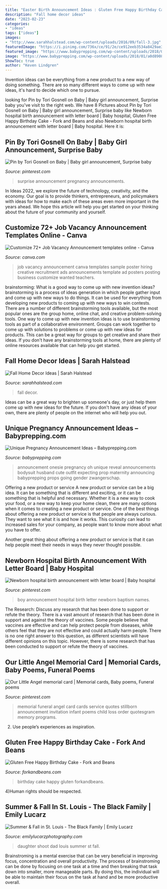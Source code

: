 ```yaml
---
title: "Easter Birth Announcement Ideas : Gluten Free Happy Birthday Cake"
description: "Fall home decor ideas"
date: "2023-02-23"
categories:
- "ideas"
tags: ["ideas"]
images:
- "http://www.sarahhalstead.com/wp-content/uploads/2016/09/fall-3.jpg"
featuredImage: "https://i.pinimg.com/736x/ce/91/2e/ce912eeb3534a8429ae3025ffcc14272--memorial-cards-memorial-ideas.jpg"
featured_image: "https://www.babyprepping.com/wp-content/uploads/2018/01/a0d890872654ed8a08ed0c6f411249f9.jpg"
image: "https://www.babyprepping.com/wp-content/uploads/2018/01/a0d890872654ed8a08ed0c6f411249f9.jpg"
ShowToc: true
author: "Keven Lindgren"
---
```



Invention ideas can be everything from a new product to a new way of doing something. There are so many different ways to come up with new ideas, it's hard to decide which one to pursue.

	

		
looking for Pin by Tori Gosnell on Baby | Baby girl announcement, Surprise baby you've visit to the right web. We have 8 Pictures about Pin by Tori Gosnell on Baby | Baby girl announcement, Surprise baby like Newborn hospital birth announcement with letter board | Baby hospital, Gluten Free Happy Birthday Cake - Fork and Beans and also Newborn hospital birth announcement with letter board | Baby hospital. Here it is:
		
    
## Pin By Tori Gosnell On Baby | Baby Girl Announcement, Surprise Baby

<img loading=lazy src="https://i.pinimg.com/736x/8d/28/24/8d282455cdbe271d3f2e5c1b3a3449d8.jpg" onerror="this.onerror=null;this.src='https://tse1.mm.bing.net/th?id=OIP.65bZjqPtSsM2APCgzqNoAAHaFj&amp;pid=15.1';" alt="Pin by Tori Gosnell on Baby | Baby girl announcement, Surprise baby">

_Source: pinterest.com_

>surprise announcement pregnancy announcements. 

	

In Ideas 2022, we explore the future of technology, creativity, and the economy. Our goal is to provide thinkers, entrepreneurs, and policymakers with ideas for how to make each of these areas even more important in the years ahead. We hope this article will help you get started on your thinking about the future of your community and yourself.

    
## Customize 72+ Job Vacancy Announcement Templates Online - Canva

<img loading=lazy src="https://marketplace.canva.com/MAC-h-93jS0/1/0/thumbnail_large-3/canva-black-photo-job-vacancy-announcement-MAC-h-93jS0.jpg" onerror="this.onerror=null;this.src='https://tse2.mm.bing.net/th?id=OIP.ABkWYMCekA_R5xdLI4ayHAAAAA&amp;pid=15.1';" alt="Customize 72+ Job Vacancy Announcement templates online - Canva">

_Source: canva.com_

>job vacancy announcement canva templates sample poster hiring creative recruitment ads announcements template ad posters posting business customize wanted teachers. 

	

brainstorming: What is a good way to come up with new invention ideas?
brainstorming is a process of ideas generation in which people gather input and come up with new ways to do things. It can be used for everything from developing new products to coming up with new ways to win contests. There are a number of different brainstorming tools available, but the most popular ones are the group home, online chat, and creative problem-solving tools. 
One way to come up with new invention ideas is to use brainstorming tools as part of a collaborative environment. Groups can work together to come up with solutions to problems or come up with new ideas for products. This can be a great way for groups to get creative and share their ideas. If you don't have any brainstorming tools at home, there are plenty of online resources available that can help you get started.

    
## Fall Home Decor Ideas | Sarah Halstead

<img loading=lazy src="http://www.sarahhalstead.com/wp-content/uploads/2016/09/fall-3.jpg" onerror="this.onerror=null;this.src='https://tse2.mm.bing.net/th?id=OIP.s2uENWqDsRIIr0UM2xxHFgHaLH&amp;pid=15.1';" alt="Fall Home Decor Ideas | Sarah Halstead">

_Source: sarahhalstead.com_

>fall decor. 

	

Ideas can be a great way to brighten up someone's day, or just help them come up with new ideas for the future. If you don't have any ideas of your own, there are plenty of people on the internet who will help you out.

    
## Unique Pregnancy Announcement Ideas – Babyprepping.com

<img loading=lazy src="https://www.babyprepping.com/wp-content/uploads/2018/01/a0d890872654ed8a08ed0c6f411249f9.jpg" onerror="this.onerror=null;this.src='https://tse1.mm.bing.net/th?id=OIP.rkkhdN1g9fuZHy859JbqZgHaHa&amp;pid=15.1';" alt="Unique Pregnancy Announcement Ideas – Babyprepping.com">

_Source: babyprepping.com_

>announcement onesie pregnancy oh unique reveal announcements bodysuit husband cute outfit expecting prop maternity announcing babyprepping props going gender zwangerschap. 

	

Offering a new product or service
A new product or service can be a big idea. It can be something that is different and exciting, or it can be something that is helpful and necessary. Whether it is a new way to cook your food, or a new way to keep your home clean, there are many options when it comes to creating a new product or service. 
One of the best things about offering a new product or service is that people are always curious. They want to see what it is and how it works. This curiosity can lead to increased sales for your company, as people want to know more about what you have to offer. 

Another great thing about offering a new product or service is that it can help people meet their needs in ways they never thought possible.

    
## Newborn Hospital Birth Announcement With Letter Board | Baby Hospital

<img loading=lazy src="https://i.pinimg.com/736x/53/3f/ac/533fac51221476bbc0b1cd9a9772fa46.jpg" onerror="this.onerror=null;this.src='https://tse2.mm.bing.net/th?id=OIP.4-VlIKsdED1j_MwQJOGW1wHaKd&amp;pid=15.1';" alt="Newborn hospital birth announcement with letter board | Baby hospital">

_Source: pinterest.com_

>boy announcement hospital birth letter newborn baptism names. 

	

The Research: Discuss any research that has been done to support or refute the theory.
There is a vast amount of research that has been done in support and against the theory of vaccines. Some people believe that vaccines are effective and can help protect people from diseases, while others feel that they are not effective and could actually harm people. There is no one right answer to this question, as different scientists will have different opinions on this topic. However, there is some research that has been conducted to support or refute the theory of vaccines.

    
## Our Little Angel Memorial Card | Memorial Cards, Baby Poems, Funeral Poems

<img loading=lazy src="https://i.pinimg.com/736x/ce/91/2e/ce912eeb3534a8429ae3025ffcc14272--memorial-cards-memorial-ideas.jpg" onerror="this.onerror=null;this.src='https://tse4.mm.bing.net/th?id=OIP.bwFtVnQ6NRAT7NsysP3mVAHaKo&amp;pid=15.1';" alt="Our Little Angel memorial card | Memorial cards, Baby poems, Funeral poems">

_Source: pinterest.com_

>memorial funeral angel card cards service quotes stillborn announcement invitation infant poems child loss order quotesgram memory programs. 

	

2. Use people’s experiences as inspiration.

    
## Gluten Free Happy Birthday Cake - Fork And Beans

<img loading=lazy src="https://www.forkandbeans.com/wp-content/uploads/2011/11/Happy-Birthday-Cake-683x1024.jpg" onerror="this.onerror=null;this.src='https://tse2.mm.bing.net/th?id=OIP.S89QnsTL1uKzzOQDl4z7rQHaLG&amp;pid=15.1';" alt="Gluten Free Happy Birthday Cake - Fork and Beans">

_Source: forkandbeans.com_

>birthday cake happy gluten forkandbeans. 

	

4)Human rights should be respected.

    
## Summer &amp; Fall In St. Louis - The Black Family | Emily Lucarz

<img loading=lazy src="https://www.emilylucarzphotography.com/wp-content/uploads/2016/03/dad-and-daughter-photo-shoot-ideas.jpg" onerror="this.onerror=null;this.src='https://tse4.mm.bing.net/th?id=OIP.Sqg7Y-20wtOC8gNPRx3EFAHaMU&amp;pid=15.1';" alt="Summer &amp; Fall in St. Louis - The Black Family | Emily Lucarz">

_Source: emilylucarzphotography.com_

>daughter shoot dad louis summer st fall. 

	

Brainstroming is a mental exercise that can be very beneficial in improving focus, concentration and overall productivity. The process of brainstroming can be done by focusing on one task at a time and then breaking that task down into smaller, more manageable parts. By doing this, the individual will be able to maintain their focus on the task at hand and be more productive overall.

